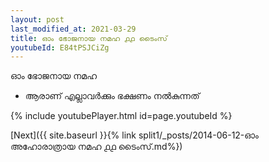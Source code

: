 ```yaml
---
layout: post
last_modified_at: 2021-03-29
title: ഓം ഭോജനായ നമഹ ൧൧ ടൈംസ്
youtubeId: E84tPSJCiZg
---
```

 
 
 ഓം ഭോജനായ നമഹ 
 
 -  ആരാണ് എല്ലാവർക്കും ഭക്ഷണം നൽകുന്നത് 
 
  
 
  
 
 
 
 
 
 


{% include youtubePlayer.html id=page.youtubeId %}
 
[Next]({{ site.baseurl }}{% link  split1/_posts/2014-06-12-ഓം അഹോരാത്രായ നമഹ ൧൧ ടൈംസ്.md%})
 

